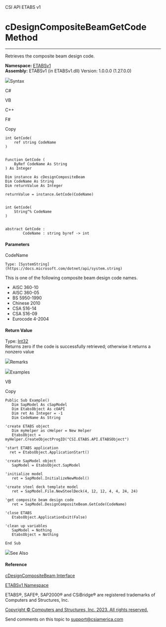 ﻿

CSI API ETABS v1

# cDesignCompositeBeamGetCode Method  
  
---  
  
Retrieves the composite beam design code.

**Namespace:** [ETABSv1](2780f1b8-2033-5289-2298-1cdb2a7508d9.htm)  
**Assembly:** ETABSv1 (in ETABSv1.dll) Version: 1.0.0.0 (1.27.0.0)

![](../icons/SectionExpanded.png)Syntax

C#

VB

C++

F#

Copy

    
    
    int GetCode(
    	ref string CodeName
    )
    
    
    Function GetCode ( 
    	ByRef CodeName As String
    ) As Integer
    
    Dim instance As cDesignCompositeBeam
    Dim CodeName As String
    Dim returnValue As Integer
    
    returnValue = instance.GetCode(CodeName)
    
    
    int GetCode(
    	String^% CodeName
    )
    
    
    abstract GetCode : 
            CodeName : string byref -> int 
    

#### Parameters

CodeName

    Type: [SystemString](https://docs.microsoft.com/dotnet/api/system.string)  
This is one of the following composite beam design code names.

  * AISC 360-10
  * AISC 360-05
  * BS 5950-1990
  * Chinese 2010
  * CSA S16-14
  * CSA S16-09
  * Eurocode 4-2004

#### Return Value

Type: [Int32](https://docs.microsoft.com/dotnet/api/system.int32)  
Returns zero if the code is successfully retrieved; otherwise it returns a
nonzero value

![](../icons/SectionExpanded.png)Remarks

![](../icons/SectionExpanded.png)Examples

VB

Copy

    
    
    Public Sub Example()
       Dim SapModel As cSapModel
       Dim EtabsObject As cOAPI
       Dim ret As Integer = -1
       Dim CodeName As String
    
    'create ETABS object
       Dim myHelper as cHelper = New Helper
       EtabsObject = myHelper.CreateObjectProgID("CSI.ETABS.API.ETABSObject")
    
    'start ETABS application
      ret = EtabsObject.ApplicationStart()
    
    'create SapModel object
       SapModel = EtabsObject.SapModel
    
    'initialize model
       ret = SapModel.InitializeNewModel()
    
    'create steel deck template model
       ret = SapModel.File.NewSteelDeck(4, 12, 12, 4, 4, 24, 24)
    
    'get composite beam design code
       ret = SapModel.DesignCompositeBeam.GetCode(CodeName)
    
    'close ETABS
       EtabsObject.ApplicationExit(False)
    
    'clean up variables
       SapModel = Nothing
       EtabsObject = Nothing
    
    End Sub

![](../icons/SectionExpanded.png)See Also

#### Reference

[cDesignCompositeBeam Interface](b5d7edc6-6cac-7fe1-0aa5-b0243db20044.htm)

[ETABSv1 Namespace](2780f1b8-2033-5289-2298-1cdb2a7508d9.htm)

ETABS®, SAFE®, SAP2000® and CSiBridge® are registered trademarks of Computers
and Structures, Inc.  

[Copyright © Computers and Structures, Inc. 2023. All rights
reserved.](http://www.csiamerica.com)

Send comments on this topic to
[support@csiamerica.com](mailto:support%40csiamerica.com?Subject=CSI%20API%20ETABS%20v1)

